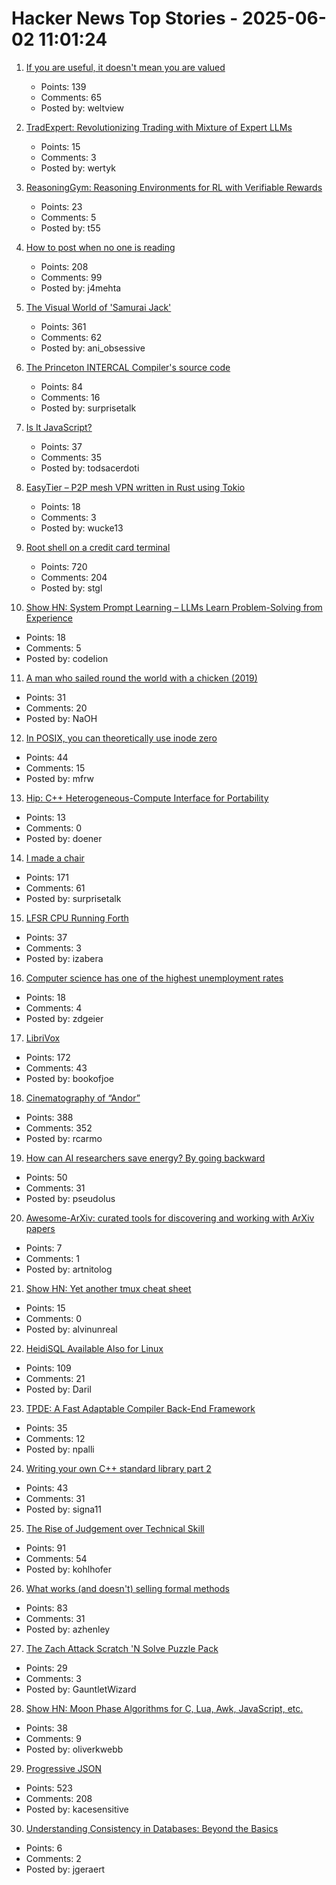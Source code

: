 # Hacker News Top Stories - 2025-06-02 11:01:24

1. [If you are useful, it doesn't mean you are valued](https://betterthanrandom.substack.com/p/if-you-are-useful-it-doesnt-mean)
   - Points: 139
   - Comments: 65
   - Posted by: weltview

2. [TradExpert: Revolutionizing Trading with Mixture of Expert LLMs](https://arxiv.org/abs/2411.00782)
   - Points: 15
   - Comments: 3
   - Posted by: wertyk

3. [ReasoningGym: Reasoning Environments for RL with Verifiable Rewards](https://arxiv.org/abs/2505.24760)
   - Points: 23
   - Comments: 5
   - Posted by: t55

4. [How to post when no one is reading](https://www.jeetmehta.com/posts/thrive-in-obscurity)
   - Points: 208
   - Comments: 99
   - Posted by: j4mehta

5. [The Visual World of 'Samurai Jack'](https://animationobsessive.substack.com/p/the-visual-world-of-samurai-jack)
   - Points: 361
   - Comments: 62
   - Posted by: ani_obsessive

6. [The Princeton INTERCAL Compiler's source code](https://esoteric.codes/blog/published-for-the-first-time-the-original-intercal72-compiler-code)
   - Points: 84
   - Comments: 16
   - Posted by: surprisetalk

7. [Is It JavaScript?](https://blog.jim-nielsen.com/2025/is-it-javascript/)
   - Points: 37
   - Comments: 35
   - Posted by: todsacerdoti

8. [EasyTier – P2P mesh VPN written in Rust using Tokio](https://easytier.cn/en/)
   - Points: 18
   - Comments: 3
   - Posted by: wucke13

9. [Root shell on a credit card terminal](https://stefan-gloor.ch/yomani-hack)
   - Points: 720
   - Comments: 204
   - Posted by: stgl

10. [Show HN: System Prompt Learning – LLMs Learn Problem-Solving from Experience](undefined)
   - Points: 18
   - Comments: 5
   - Posted by: codelion

11. [A man who sailed round the world with a chicken (2019)](https://www.theguardian.com/global/2019/apr/21/why-did-the-chicken-cross-the-globe-french-sailor-guirec-soudee-monique)
   - Points: 31
   - Comments: 20
   - Posted by: NaOH

12. [In POSIX, you can theoretically use inode zero](https://utcc.utoronto.ca/~cks/space/blog/unix/POSIXAllowsZeroInode)
   - Points: 44
   - Comments: 15
   - Posted by: mfrw

13. [Hip: C++ Heterogeneous-Compute Interface for Portability](https://github.com/ROCm/hip)
   - Points: 13
   - Comments: 0
   - Posted by: doener

14. [I made a chair](https://milofultz.com/2025-05-27-i-made-a-chair.html)
   - Points: 171
   - Comments: 61
   - Posted by: surprisetalk

15. [LFSR CPU Running Forth](https://github.com/howerj/lfsr-vhdl)
   - Points: 37
   - Comments: 3
   - Posted by: izabera

16. [Computer science has one of the highest unemployment rates](https://www.newsweek.com/computer-science-popular-college-major-has-one-highest-unemployment-rates-2076514)
   - Points: 18
   - Comments: 4
   - Posted by: zdgeier

17. [LibriVox](https://librivox.org/)
   - Points: 172
   - Comments: 43
   - Posted by: bookofjoe

18. [Cinematography of “Andor”](https://www.pushing-pixels.org/2025/05/20/cinematography-of-andor-interview-with-christophe-nuyens.html)
   - Points: 388
   - Comments: 352
   - Posted by: rcarmo

19. [How can AI researchers save energy? By going backward](https://www.quantamagazine.org/how-can-ai-researchers-save-energy-by-going-backward-20250530/)
   - Points: 50
   - Comments: 31
   - Posted by: pseudolus

20. [Awesome-ArXiv: curated tools for discovering and working with ArXiv papers](https://github.com/artnitolog/awesome-arxiv)
   - Points: 7
   - Comments: 1
   - Posted by: artnitolog

21. [Show HN: Yet another tmux cheat sheet](https://tmuxai.dev/tmux-cheat-sheet/)
   - Points: 15
   - Comments: 0
   - Posted by: alvinunreal

22. [HeidiSQL Available Also for Linux](https://www.heidisql.com/forum.php?t=44068)
   - Points: 109
   - Comments: 21
   - Posted by: Daril

23. [TPDE: A Fast Adaptable Compiler Back-End Framework](https://arxiv.org/abs/2505.22610)
   - Points: 35
   - Comments: 12
   - Posted by: npalli

24. [Writing your own C++ standard library part 2](https://nibblestew.blogspot.com/2025/05/writing-your-own-c-standard-library.html)
   - Points: 43
   - Comments: 31
   - Posted by: signa11

25. [The Rise of Judgement over Technical Skill](https://notsocommonthoughts.com/blog/ai-and-judgement/)
   - Points: 91
   - Comments: 54
   - Posted by: kohlhofer

26. [What works (and doesn't) selling formal methods](https://www.galois.com/articles/what-works-and-doesnt-selling-formal-methods)
   - Points: 83
   - Comments: 31
   - Posted by: azhenley

27. [The Zach Attack Scratch 'N Solve Puzzle Pack](https://coincidence.games/zach-attack/)
   - Points: 29
   - Comments: 3
   - Posted by: GauntletWizard

28. [Show HN: Moon Phase Algorithms for C, Lua, Awk, JavaScript, etc.](https://github.com/oliverkwebb/moonphase)
   - Points: 38
   - Comments: 9
   - Posted by: oliverkwebb

29. [Progressive JSON](https://overreacted.io/progressive-json/)
   - Points: 523
   - Comments: 208
   - Posted by: kacesensitive

30. [Understanding Consistency in Databases: Beyond the Basics](https://medium.com/@lucas01/understanding-consistency-in-databases-beyond-the-basics-293013a50481)
   - Points: 6
   - Comments: 2
   - Posted by: jgeraert


